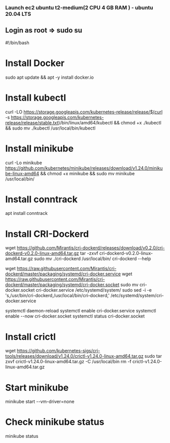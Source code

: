 ### Launch ec2 ubuntu t2-medium(2 CPU 4 GB RAM ) - ubuntu 20.04 LTS
## Login as root => sudo su
#!/bin/bash

# Install Docker
sudo apt update && apt -y install docker.io

# Install kubectl
curl -LO https://storage.googleapis.com/kubernetes-release/release/$(curl -s https://storage.googleapis.com/kubernetes-release/release/stable.txt)/bin/linux/amd64/kubectl &&   chmod +x ./kubectl && sudo mv ./kubectl /usr/local/bin/kubectl

# Install minikube
curl -Lo minikube https://github.com/kubernetes/minikube/releases/download/v1.24.0/minikube-linux-amd64 && chmod +x minikube && sudo mv minikube /usr/local/bin/

# Install conntrack
apt install conntrack

# Install CRI-Dockerd
wget https://github.com/Mirantis/cri-dockerd/releases/download/v0.2.0/cri-dockerd-v0.2.0-linux-amd64.tar.gz
tar -zxvf cri-dockerd-v0.2.0-linux-amd64.tar.gz
sudo mv ./cri-dockerd /usr/local/bin/ 
cri-dockerd --help
 
wget https://raw.githubusercontent.com/Mirantis/cri-dockerd/master/packaging/systemd/cri-docker.service
wget https://raw.githubusercontent.com/Mirantis/cri-dockerd/master/packaging/systemd/cri-docker.socket
sudo mv cri-docker.socket cri-docker.service /etc/systemd/system/
sudo sed -i -e 's,/usr/bin/cri-dockerd,/usr/local/bin/cri-dockerd,' /etc/systemd/system/cri-docker.service

systemctl daemon-reload
systemctl enable cri-docker.service
systemctl enable --now cri-docker.socket
systemctl status cri-docker.socket

# Install crictl
wget https://github.com/kubernetes-sigs/cri-tools/releases/download/v1.24.0/crictl-v1.24.0-linux-amd64.tar.gz
sudo tar zxvf crictl-v1.24.0-linux-amd64.tar.gz -C /usr/local/bin
rm -f crictl-v1.24.0-linux-amd64.tar.gz

# Start minikube
minikube start --vm-driver=none

# Check minikube status
minikube status
